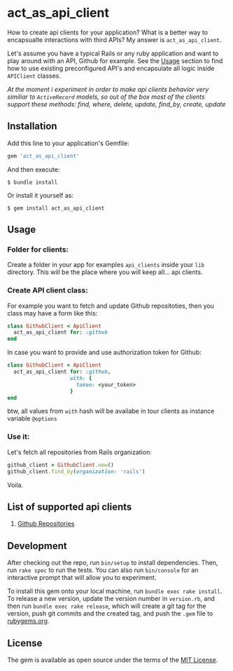 # act_as_api_client

How to create api clients for your application? What is a better way to encapsualte interactions with third APIs? My answer is `act_as_api_client`.

Let's assume you have a typical Rails or any ruby application and want to play around with an API, Github for example. See the [Usage](https://github.com/Rukomoynikov/act_as_api_client#usage) section to find how to use existing preconfigured API's and encapsulate all logic inside `APIClient` classes.

_At the moment i experiment in order to make api clients behavior very similiar to `ActiveRecord` models, so out of the box most of the clients support these methods: find, where, delete, update, find_by, create, update_   

## Installation

Add this line to your application's Gemfile:

```ruby
gem 'act_as_api_client'
```

And then execute:

    $ bundle install

Or install it yourself as:

    $ gem install act_as_api_client

## Usage

### Folder for clients:
Create a folder in your app for examples `api_clients` inside your `lib` directory. This will be the place where you will keep all... api clients.

### Create API client class:
For example you want to fetch and update Github repositoties, then you class may have a form like this:

```ruby
class GithubClient < ApiClient
  act_as_api_client for: :github
end
```

In case you want to provide and use authorization token for Github: 

```ruby
class GithubClient < ApiClient
  act_as_api_client for: :github,
                    with: {
                      token: <your_token>
                    }
end
```
btw, all values from `with` hash will be availabe in tour clients as instance variable `@options`

### Use it:
Let's fetch all repositories from Rails organization:

```ruby
github_client = GithubClient.new()
github_client.find_by(organization: 'rails')
```

Voila.

## List of supported api clients
1. [Github Repositories](https://docs.github.com/en/rest/repos/repos)

## Development

After checking out the repo, run `bin/setup` to install dependencies. Then, run `rake spec` to run the tests. You can also run `bin/console` for an interactive prompt that will allow you to experiment.

To install this gem onto your local machine, run `bundle exec rake install`. To release a new version, update the version number in `version.rb`, and then run `bundle exec rake release`, which will create a git tag for the version, push git commits and the created tag, and push the `.gem` file to [rubygems.org](https://rubygems.org).

## License

The gem is available as open source under the terms of the [MIT License](https://opensource.org/licenses/MIT).
